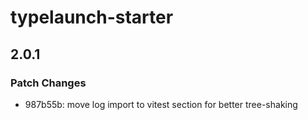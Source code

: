 # typelaunch-starter

## 2.0.1

### Patch Changes

- 987b55b: move log import to vitest section for better tree-shaking

